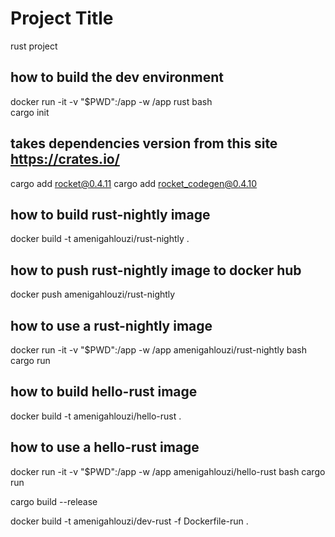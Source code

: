 # Project Title

rust project

## how to build the dev environment
docker run -it -v "$PWD":/app -w /app  rust bash  
cargo init

##  takes dependencies version from this site https://crates.io/
cargo add rocket@0.4.11
cargo add rocket_codegen@0.4.10

## how to build rust-nightly image
docker build -t amenigahlouzi/rust-nightly .

## how to push rust-nightly image to docker hub
docker push amenigahlouzi/rust-nightly

## how to use a rust-nightly image
docker run -it -v "$PWD":/app -w /app  amenigahlouzi/rust-nightly  bash  
cargo run

## how to build hello-rust image
docker build -t amenigahlouzi/hello-rust .

## how to use a hello-rust image
docker run -it -v "$PWD":/app -w /app  amenigahlouzi/hello-rust  bash 
cargo run


cargo build --release

docker build -t amenigahlouzi/dev-rust -f Dockerfile-run . 